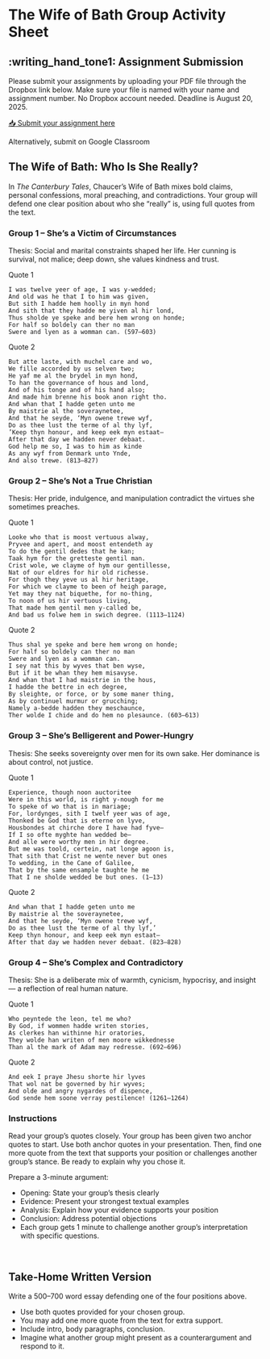 # The Wife of Bath Group Activity Sheet

## :writing_hand_tone1: Assignment Submission

Please submit your assignments by uploading your PDF file through the Dropbox link below. Make sure your file is named with your name and assignment number. No Dropbox account needed. Deadline is August 20, 2025.

[:inbox_tray: Submit your assignment here](https://www.dropbox.com/request/BA2iqzdfe9syXEXKit6G)

Alternatively, submit on Google Classroom

## The Wife of Bath: Who Is She Really?

In *The Canterbury Tales*, Chaucer’s Wife of Bath mixes bold claims, personal confessions, moral preaching, and contradictions. Your group will defend one clear position about who she “really” is, using full quotes from the text.

### Group 1 – She’s a Victim of Circumstances

Thesis: Social and marital constraints shaped her life. Her cunning is survival, not malice; deep down, she values kindness and trust.

Quote 1
```
I was twelve yeer of age, I was y-wedded;
And old was he that I to him was given,
But sith I hadde hem hoolly in myn hond
And sith that they hadde me yiven al hir lond,
Thus sholde ye speke and bere hem wrong on honde;
For half so boldely can ther no man
Swere and lyen as a womman can. (597–603)
```

Quote 2

```
But atte laste, with muchel care and wo,
We fille accorded by us selven two;
He yaf me al the brydel in myn hond,
To han the governance of hous and lond,
And of his tonge and of his hand also;
And made him brenne his book anon right tho.
And whan that I hadde geten unto me
By maistrie al the soveraynetee,
And that he seyde, ‘Myn owene trewe wyf,
Do as thee lust the terme of al thy lyf,
’Keep thyn honour, and keep eek myn estaat—
After that day we hadden never debaat.
God help me so, I was to him as kinde
As any wyf from Denmark unto Ynde,
And also trewe. (813–827)
```

### Group 2 – She’s Not a True Christian

Thesis: Her pride, indulgence, and manipulation contradict the virtues she sometimes preaches.


Quote 1
```
Looke who that is moost vertuous alway,
Pryvee and apert, and moost entendeth ay
To do the gentil dedes that he kan;
Taak hym for the gretteste gentil man.
Crist wole, we clayme of hym our gentillesse,
Nat of our eldres for hir old richesse.
For thogh they yeve us al hir heritage,
For which we clayme to been of heigh parage,
Yet may they nat biquethe, for no-thing,
To noon of us hir vertuous living,
That made hem gentil men y-called be,
And bad us folwe hem in swich degree. (1113–1124)
```

Quote 2
```
Thus shal ye speke and bere hem wrong on honde;
For half so boldely can ther no man
Swere and lyen as a womman can.
I sey nat this by wyves that ben wyse,
But if it be whan they hem misavyse.
And whan that I had maistrie in the hous,
I hadde the bettre in ech degree,
By sleighte, or force, or by some maner thing,
As by continuel murmur or grucching;
Namely a-bedde hadden they meschaunce,
Ther wolde I chide and do hem no plesaunce. (603–613)
```

### Group 3 – She’s Belligerent and Power-Hungry

Thesis: She seeks sovereignty over men for its own sake. Her dominance is about control, not justice.


Quote 1
```
Experience, though noon auctoritee
Were in this world, is right y-nough for me
To speke of wo that is in mariage;
For, lordynges, sith I twelf yeer was of age,
Thonked be God that is eterne on lyve,
Housbondes at chirche dore I have had fyve—
If I so ofte myghte han wedded be—
And alle were worthy men in hir degree.
But me was toold, certein, nat longe agoon is,
That sith that Crist ne wente never but ones
To wedding, in the Cane of Galilee,
That by the same ensample taughte he me
That I ne sholde wedded be but ones. (1–13)
```

Quote 2
```
And whan that I hadde geten unto me
By maistrie al the soveraynetee,
And that he seyde, ‘Myn owene trewe wyf,
Do as thee lust the terme of al thy lyf,’
Keep thyn honour, and keep eek myn estaat—
After that day we hadden never debaat. (823–828)
```


### Group 4 – She’s Complex and Contradictory
Thesis: She is a deliberate mix of warmth, cynicism, hypocrisy, and insight — a reflection of real human nature.

Quote 1
```
Who peyntede the leon, tel me who?
By God, if wommen hadde writen stories,
As clerkes han withinne hir oratories,
They wolde han writen of men moore wikkednesse
Than al the mark of Adam may redresse. (692–696)
```

Quote 2
```
And eek I praye Jhesu shorte hir lyves
That wol nat be governed by hir wyves;
And olde and angry nygardes of dispence,
God sende hem soone verray pestilence! (1261–1264)
```


### Instructions

Read your group’s quotes closely. Your group has been given two anchor quotes to start.
Use both anchor quotes in your presentation. Then, find one more quote from the text that supports your position or challenges another group’s stance. Be ready to explain why you chose it.

Prepare a 3-minute argument:

- Opening: State your group’s thesis clearly
- Evidence: Present your strongest textual examples
- Analysis: Explain how your evidence supports your position
- Conclusion: Address potential objections
- Each group gets 1 minute to challenge another group’s interpretation with specific questions. 

⠀
## Take-Home Written Version

Write a 500–700 word essay defending one of the four positions above.

- Use both quotes provided for your chosen group.
- You may add one more quote from the text for extra support.
- Include intro, body paragraphs, conclusion.
- Imagine what another group might present as a counterargument and respond to it.
